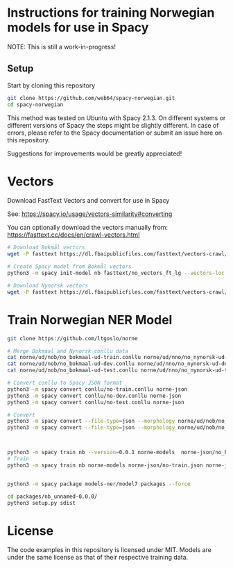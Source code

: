 # Instructions for training Norwegian models for use in Spacy

NOTE: This is still a work-in-progress!

## Setup
Start by cloning this repository
```bash
git clone https://github.com/web64/spacy-norwegian.git
cd spacy-norwegian
```

This method was tested on Ubuntu with Spacy 2.1.3. On different systems or different versions of Spacy the steps might be slightly different.
In case of errors, please refer to the Spacy documentation or submit an issue here on this repository.

Suggestions for improvements would be greatly appreciated!

# Vectors

Download FastText Vectors and convert for use in Spacy

See: https://spacy.io/usage/vectors-similarity#converting

You can optionally download the vectors manually from: https://fasttext.cc/docs/en/crawl-vectors.html

```bash
# Download Bokmål vectors
wget -P fasttext https://dl.fbaipublicfiles.com/fasttext/vectors-crawl/cc.no.300.vec.gz

# Create Spacy model from Bokmål vectors
python3 -m spacy init-model nb fasttext/no_vectors_ft_lg --vectors-loc fasttext/cc.no.300.vec.gz

# Download Nynorsk vectors 
wget -P fasttext https://dl.fbaipublicfiles.com/fasttext/vectors-crawl/cc.nn.300.vec.gz
```

# Train Norwegian NER Model
```bash
git clone https://github.com/ltgoslo/norne

# Merge Bokmaal and Nynorsk conllu data
cat norne/ud/nob/no_bokmaal-ud-train.conllu norne/ud/nno/no_nynorsk-ud-train.conllu > conllu/no-train.conllu 
cat norne/ud/nob/no_bokmaal-ud-dev.conllu norne/ud/nno/no_nynorsk-ud-dev.conllu > conllu/no-dev.conllu 
cat norne/ud/nob/no_bokmaal-ud-test.conllu norne/ud/nno/no_nynorsk-ud-test.conllu > conllu/no-test.conllu 

# Convert conllu to Spacy JSON format
python3 -m spacy convert conllu/no-train.conllu norne-json
python3 -m spacy convert conllu/no-dev.conllu norne-json
python3 -m spacy convert conllu/no-test.conllu norne-json

# Convert 
python3 -m spacy convert --file-type=json --morphology norne/ud/nob/no_bokmaal-ud-train.conllu norne-json
python3 -m spacy convert --file-type=json --morphology norne/ud/nob/no_bokmaal-ud-dev.conllu norne-json



python3 -m spacy train nb --version=0.0.1 norne-models  norne-json/no_bokmaal-ud-train.json norne-json/no_bokmaal-ud-dev.json
# Train
python3 -m spacy train nb norne-models norne-json/no-train.json norne-json/no-dev.json


python3 -m spacy package models-ner/model7 packages --force

cd packages/nb_unnamed-0.0.0/
python3 setup.py sdist
```



# License

The code examples in this repository is licensed under MIT.
Models are under the same license as that of their respective training data.
